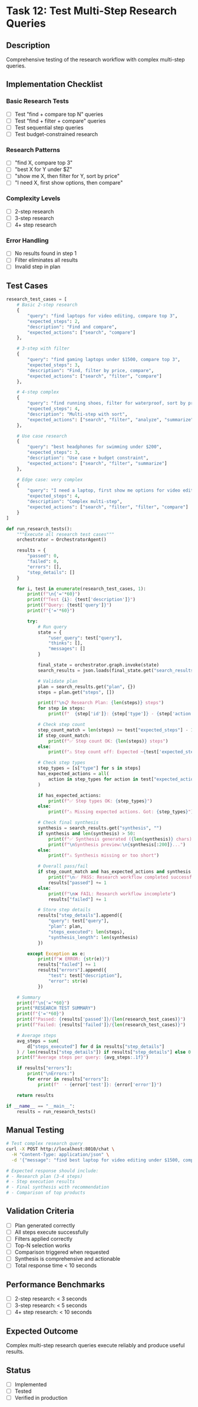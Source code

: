 # Task 12: Test Multi-Step Research Queries

## Description
Comprehensive testing of the research workflow with complex multi-step queries.

## Implementation Checklist

### Basic Research Tests
- [ ] Test "find + compare top N" queries
- [ ] Test "find + filter + compare" queries
- [ ] Test sequential step queries
- [ ] Test budget-constrained research

### Research Patterns
- [ ] "find X, compare top 3"
- [ ] "best X for Y under $Z"
- [ ] "show me X, then filter for Y, sort by price"
- [ ] "I need X, first show options, then compare"

### Complexity Levels
- [ ] 2-step research
- [ ] 3-step research
- [ ] 4+ step research

### Error Handling
- [ ] No results found in step 1
- [ ] Filter eliminates all results
- [ ] Invalid step in plan

## Test Cases
```python
research_test_cases = [
    # Basic 2-step research
    {
        "query": "find laptops for video editing, compare top 3",
        "expected_steps": 2,
        "description": "Find and compare",
        "expected_actions": ["search", "compare"]
    },

    # 3-step with filter
    {
        "query": "find gaming laptops under $1500, compare top 3",
        "expected_steps": 3,
        "description": "Find, filter by price, compare",
        "expected_actions": ["search", "filter", "compare"]
    },

    # 4-step complex
    {
        "query": "find running shoes, filter for waterproof, sort by price, show me top 5",
        "expected_steps": 4,
        "description": "Multi-step with sort",
        "expected_actions": ["search", "filter", "analyze", "summarize"]
    },

    # Use case research
    {
        "query": "best headphones for swimming under $200",
        "expected_steps": 3,
        "description": "Use case + budget constraint",
        "expected_actions": ["search", "filter", "summarize"]
    },

    # Edge case: very complex
    {
        "query": "I need a laptop, first show me options for video editing, then filter for 16GB RAM minimum, under $2000, compare the top 3",
        "expected_steps": 4,
        "description": "Complex multi-step",
        "expected_actions": ["search", "filter", "filter", "compare"]
    }
]

def run_research_tests():
    """Execute all research test cases"""
    orchestrator = OrchestratorAgent()

    results = {
        "passed": 0,
        "failed": 0,
        "errors": [],
        "step_details": []
    }

    for i, test in enumerate(research_test_cases, 1):
        print(f"\n{'='*60}")
        print(f"Test {i}: {test['description']}")
        print(f"Query: {test['query']}")
        print(f"{'='*60}")

        try:
            # Run query
            state = {
                "user_query": test["query"],
                "thinks": [],
                "messages": []
            }

            final_state = orchestrator.graph.invoke(state)
            search_results = json.loads(final_state.get("search_results", "{}"))

            # Validate plan
            plan = search_results.get("plan", {})
            steps = plan.get("steps", [])

            print(f"\n📋 Research Plan: {len(steps)} steps")
            for step in steps:
                print(f"  {step['id']}: {step['type']} - {step['action']}")

            # Check step count
            step_count_match = len(steps) >= test["expected_steps"] - 1  # Allow ±1
            if step_count_match:
                print(f"✅ Step count OK: {len(steps)} steps")
            else:
                print(f"⚠️ Step count off: Expected ~{test['expected_steps']}, got {len(steps)}")

            # Check step types
            step_types = [s["type"] for s in steps]
            has_expected_actions = all(
                action in step_types for action in test["expected_actions"][:2]  # At least first 2
            )

            if has_expected_actions:
                print(f"✅ Step types OK: {step_types}")
            else:
                print(f"⚠️ Missing expected actions. Got: {step_types}")

            # Check final synthesis
            synthesis = search_results.get("synthesis", "")
            if synthesis and len(synthesis) > 50:
                print(f"✅ Synthesis generated ({len(synthesis)} chars)")
                print(f"\nSynthesis preview:\n{synthesis[:200]}...")
            else:
                print(f"⚠️ Synthesis missing or too short")

            # Overall pass/fail
            if step_count_match and has_expected_actions and synthesis:
                print(f"\n✅ PASS: Research workflow completed successfully")
                results["passed"] += 1
            else:
                print(f"\n❌ FAIL: Research workflow incomplete")
                results["failed"] += 1

            # Store step details
            results["step_details"].append({
                "query": test["query"],
                "plan": plan,
                "steps_executed": len(steps),
                "synthesis_length": len(synthesis)
            })

        except Exception as e:
            print(f"❌ ERROR: {str(e)}")
            results["failed"] += 1
            results["errors"].append({
                "test": test["description"],
                "error": str(e)
            })

    # Summary
    print(f"\n{'='*60}")
    print("RESEARCH TEST SUMMARY")
    print(f"{'='*60}")
    print(f"Passed: {results['passed']}/{len(research_test_cases)}")
    print(f"Failed: {results['failed']}/{len(research_test_cases)}")

    # Average steps
    avg_steps = sum(
        d["steps_executed"] for d in results["step_details"]
    ) / len(results["step_details"]) if results["step_details"] else 0
    print(f"Average steps per query: {avg_steps:.1f}")

    if results["errors"]:
        print("\nErrors:")
        for error in results["errors"]:
            print(f"  - {error['test']}: {error['error']}")

    return results

if __name__ == "__main__":
    results = run_research_tests()
```

## Manual Testing
```bash
# Test complex research query
curl -X POST http://localhost:8010/chat \
  -H "Content-Type: application/json" \
  -d '{"message": "find best laptop for video editing under $1500, compare top 3", "user_id": 1}'

# Expected response should include:
# - Research plan (3-4 steps)
# - Step execution results
# - Final synthesis with recommendation
# - Comparison of top products
```

## Validation Criteria
- [ ] Plan generated correctly
- [ ] All steps execute successfully
- [ ] Filters applied correctly
- [ ] Top-N selection works
- [ ] Comparison triggered when requested
- [ ] Synthesis is comprehensive and actionable
- [ ] Total response time < 10 seconds

## Performance Benchmarks
- [ ] 2-step research: < 3 seconds
- [ ] 3-step research: < 5 seconds
- [ ] 4+ step research: < 10 seconds

## Expected Outcome
Complex multi-step research queries execute reliably and produce useful results.

## Status
- [ ] Implemented
- [ ] Tested
- [ ] Verified in production
